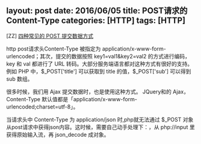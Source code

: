layout: post
date: 2016/06/05
title: POST请求的Content-Type
categories: [HTTP]
tags: [HTTP]
---
[ZZ] [四种常见的 POST 提交数据方式](https://imququ.com/post/four-ways-to-post-data-in-http.html)

http post请求头Content-Type 被指定为 application/x-www-form-urlencoded；其次，提交的数据按照 key1=val1&key2=val2 的方式进行编码，key 和 val 都进行了 URL 转码。大部分服务端语言都对这种方式有很好的支持。例如 PHP 中，\$\_POST['title'] 可以获取到 title 的值，\$\_POST['sub'] 可以得到 sub 数组。

很多时候，我们用 Ajax 提交数据时，也是使用这种方式。 JQuery和的 Ajax，Content-Type 默认值都是「application/x-www-form-urlencoded;charset=utf-8」。

当请求头中 Content-Type 为 application/json 时,php就无法通过 \$\_POST 对象从post请求中获得json内容。这时候，需要自己动手处理下：，从 php://input 里获得原始输入流，再 json_decode 成对象。